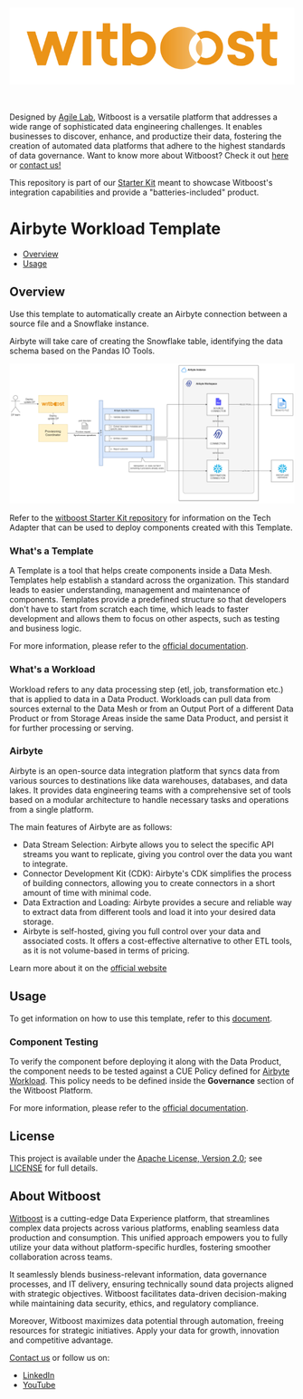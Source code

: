 <br/>
<p align="center">
    <a href="https://www.witboost.com/">
        <img src="docs/img/witboost_logo.svg" alt="witboost" width=600 >
    </a>
</p>
<br/>

Designed by [Agile Lab](https://www.agilelab.it/), Witboost is a versatile platform that addresses a wide range of sophisticated data engineering challenges. It enables businesses to discover, enhance, and productize their data, fostering the creation of automated data platforms that adhere to the highest standards of data governance. Want to know more about Witboost? Check it out [here](https://www.witboost.com/) or [contact us!](https://witboost.com/contact-us)

This repository is part of our [Starter Kit](https://github.com/agile-lab-dev/witboost-starter-kit) meant to showcase Witboost's integration capabilities and provide a "batteries-included" product.


# Airbyte Workload Template

- [Overview](#overview)
- [Usage](#usage)

## Overview

Use this template to automatically create an Airbyte connection between a source file and a Snowflake instance.

Airbyte will take care of creating the Snowflake table, identifying the data schema based on the Pandas IO Tools.

![Provisioning](docs/img/hld-Provisioning.png)

Refer to the [witboost Starter Kit repository](https://github.com/agile-lab-dev/witboost-starter-kit) for information on the Tech Adapter that can be used to deploy components created with this Template.


### What's a Template

A Template is a tool that helps create components inside a Data Mesh. Templates help establish a standard across the organization. This standard leads to easier understanding, management and maintenance of components. Templates provide a predefined structure so that developers don't have to start from scratch each time, which leads to faster development and allows them to focus on other aspects, such as testing and business logic.

For more information, please refer to the [official documentation](https://docs.witboost.agilelab.it/docs/p1_user/p6_advanced/p6_1_templates/#getting-started).


### What's a Workload

Workload refers to any data processing step (etl, job, transformation etc.) that is applied to data in a Data Product. Workloads can pull data from sources external to the Data Mesh or from an Output Port of a different Data Product or from Storage Areas inside the same Data Product, and persist it for further processing or serving.


### Airbyte

Airbyte is an open-source data integration platform that syncs data from various sources to destinations like data warehouses, databases, and data lakes. It provides data engineering teams with a comprehensive set of tools based on a modular architecture to handle necessary tasks and operations from a single platform.

The main features of Airbyte are as follows:

- Data Stream Selection: Airbyte allows you to select the specific API streams you want to replicate, giving you control over the data you want to integrate.
- Connector Development Kit (CDK): Airbyte's CDK simplifies the process of building connectors, allowing you to create connectors in a short amount of time with minimal code.
- Data Extraction and Loading: Airbyte provides a secure and reliable way to extract data from different tools and load it into your desired data storage.
- Airbyte is self-hosted, giving you full control over your data and associated costs. It offers a cost-effective alternative to other ETL tools, as it is not volume-based in terms of pricing.

Learn more about it on the [official website](https://docs.airbyte.com/)


## Usage

To get information on how to use this template, refer to this [document](./docs/index.md).

### Component Testing

To verify the component before deploying it along with the Data Product, the component needs to be tested against a CUE Policy defined for [Airbyte Workload](./policies/airbyte.cue). This policy needs to be defined inside the **Governance** section of the Witboost Platform.

For more information, please refer to the [official documentation](https://docs.witboost.agilelab.it/docs/p1_user/p5_managing_policies/p5_1_overview).


## License

This project is available under the [Apache License, Version 2.0](https://opensource.org/licenses/Apache-2.0); see [LICENSE](LICENSE) for full details.

## About Witboost

[Witboost](https://witboost.com/) is a cutting-edge Data Experience platform, that streamlines complex data projects across various platforms, enabling seamless data production and consumption. This unified approach empowers you to fully utilize your data without platform-specific hurdles, fostering smoother collaboration across teams.

It seamlessly blends business-relevant information, data governance processes, and IT delivery, ensuring technically sound data projects aligned with strategic objectives. Witboost facilitates data-driven decision-making while maintaining data security, ethics, and regulatory compliance.

Moreover, Witboost maximizes data potential through automation, freeing resources for strategic initiatives. Apply your data for growth, innovation and competitive advantage.

[Contact us](https://witboost.com/contact-us) or follow us on:

- [LinkedIn](https://www.linkedin.com/showcase/witboost/)
- [YouTube](https://www.youtube.com/@witboost-platform)